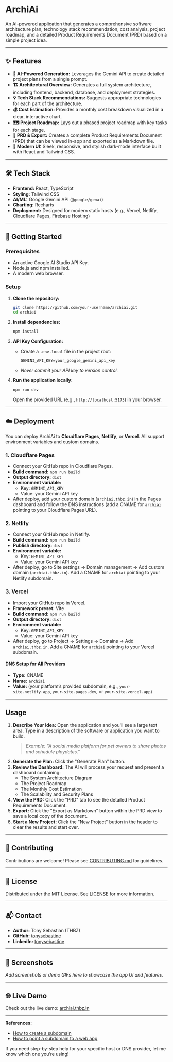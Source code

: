 # ArchiAi

An AI-powered application that generates a comprehensive software architecture plan, technology stack recommendation, cost analysis, project roadmap, and a detailed Product Requirements Document (PRD) based on a simple project idea.

---

## ✨ Features

- **🤖 AI-Powered Generation:** Leverages the Gemini API to create detailed project plans from a single prompt.
- **🏗️ Architectural Overview:** Generates a full system architecture, including frontend, backend, database, and deployment strategies.
- **💡 Tech Stack Recommendations:** Suggests appropriate technologies for each part of the architecture.
- **💰 Cost Estimation:** Provides a monthly cost breakdown visualized in a clear, interactive chart.
- **🗺️ Project Roadmap:** Lays out a phased project roadmap with key tasks for each stage.
- **📄 PRD & Export:** Creates a complete Product Requirements Document (PRD) that can be viewed in-app and exported as a Markdown file.
- **💅 Modern UI:** Sleek, responsive, and stylish dark-mode interface built with React and Tailwind CSS.

---

## 🛠️ Tech Stack

- **Frontend:** React, TypeScript
- **Styling:** Tailwind CSS
- **AI/ML:** Google Gemini API (`@google/genai`)
- **Charting:** Recharts
- **Deployment:** Designed for modern static hosts (e.g., Vercel, Netlify, Cloudflare Pages, Firebase Hosting)

---

## 🚀 Getting Started

### Prerequisites

- An active Google AI Studio API Key.
- Node.js and npm installed.
- A modern web browser.

### Setup

1. **Clone the repository:**

    ```sh
    git clone https://github.com/your-username/archiai.git
    cd archiai
    ```

2. **Install dependencies:**

    ```sh
    npm install
    ```

3. **API Key Configuration:**
    - Create a `.env.local` file in the project root:

      ```env
      GEMINI_API_KEY=your_google_gemini_api_key
      ```

    - _Never commit your API key to version control._
4. **Run the application locally:**

    ```sh
    npm run dev
    ```

    Open the provided URL (e.g., `http://localhost:5173`) in your browser.

---

## ☁️ Deployment

You can deploy ArchiAi to **Cloudflare Pages**, **Netlify**, or **Vercel**. All support environment variables and custom domains.

### 1. Cloudflare Pages

- Connect your GitHub repo in Cloudflare Pages.
- **Build command:** `npm run build`
- **Output directory:** `dist`
- **Environment variable:**
  - Key: `GEMINI_API_KEY`
  - Value: your Gemini API key
- After deploy, add your custom domain (`archiai.thbz.in`) in the Pages dashboard and follow the DNS instructions (add a CNAME for `archiai` pointing to your Cloudflare Pages URL).

### 2. Netlify

- Connect your GitHub repo in Netlify.
- **Build command:** `npm run build`
- **Publish directory:** `dist`
- **Environment variable:**
  - Key: `GEMINI_API_KEY`
  - Value: your Gemini API key
- After deploy, go to Site settings → Domain management → Add custom domain (`archiai.thbz.in`). Add a CNAME for `archiai` pointing to your Netlify subdomain.

### 3. Vercel

- Import your GitHub repo in Vercel.
- **Framework preset:** Vite
- **Build command:** `npm run build`
- **Output directory:** `dist`
- **Environment variable:**
  - Key: `GEMINI_API_KEY`
  - Value: your Gemini API key
- After deploy, go to Project → Settings → Domains → Add `archiai.thbz.in`. Add a CNAME for `archiai` pointing to your Vercel subdomain.

#### **DNS Setup for All Providers**

- **Type:** CNAME
- **Name:** `archiai`
- **Value:** (your platform’s provided subdomain, e.g., `your-site.netlify.app`, `your-site.pages.dev`, or `your-site.vercel.app`)

---

## Usage

1. **Describe Your Idea:** Open the application and you'll see a large text area. Type in a description of the software or application you want to build.
    > _Example: "A social media platform for pet owners to share photos and schedule playdates."_
2. **Generate the Plan:** Click the "Generate Plan" button.
3. **Review the Dashboard:** The AI will process your request and present a dashboard containing:
    - The System Architecture Diagram
    - The Project Roadmap
    - The Monthly Cost Estimation
    - The Scalability and Security Plans
4. **View the PRD:** Click the "PRD" tab to see the detailed Product Requirements Document.
5. **Export:** Click the "Export as Markdown" button within the PRD view to save a local copy of the document.
6. **Start a New Project:** Click the "New Project" button in the header to clear the results and start over.

---

## 🤝 Contributing

Contributions are welcome! Please see [CONTRIBUTING.md](CONTRIBUTING.md) for guidelines.

---

## 📄 License

Distributed under the MIT License. See [LICENSE](LICENSE) for more information.

---

## 📬 Contact

- **Author:** Tony Sebastian (THBZ)
- **GitHub:** [tonysebastine](https://github.com/tonysebastine)
- **LinkedIn:** [tonysebastine](https://www.linkedin.com/in/tonysebastine/)

---

## 📸 Screenshots

_Add screenshots or demo GIFs here to showcase the app UI and features._

---

## 🌐 Live Demo

Check out the live demo: [archiai.thbz.in](https://archiai.thbz.in)

---

**References:**  

- [How to create a subdomain](https://help.turbify.com/s/article/how-do-i-create-a-subdomain)
- [How to point a subdomain to a web app](https://www.westhost.com/knowledgebase/pages/viewinfo.action?pageId=1114233)

If you need step-by-step help for your specific host or DNS provider, let me know which one you’re using!
